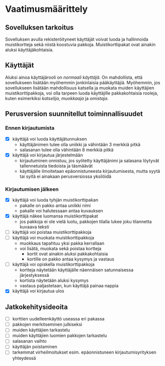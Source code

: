 # Vaatimusmäärittely

## Sovelluksen tarkoitus

Sovelluksen avulla rekisteröityneet käyttäjät voivat luoda ja hallinnoida muistikortteja sekä niistä koostuvia pakkoja. Muistikorttipakat ovat ainakin aluksi käyttäjäkohtaisia.

## Käyttäjät

Aluksi ainoa käyttäjärooli on _normaali käyttäjä_. On mahdollista, että sovellukseen lisätään myöhemmin jonkinlaisia pääkäyttäjiä. Myöhemmin, jos sovellukseen lisätään mahdollisuus katsella ja muokata muiden käyttäjien muistikorttipakkoja, voi olla tarpeen luoda käyttäjille pakkakohtaisia rooleja, kuten esimerkiksi _katselija_, _muokkaaja_ ja _omistaja_.

## Perusversion suunnitellut toiminnallisuudet

### Ennen kirjautumista

- [x] käyttäjä voi luoda käyttäjätunnuksen
  - käyttäjänimen tulee olla uniikki ja vähintään 3 merkkiä pitkä
  - salasanan tulee olla vähintään 8 merkkiä pitkä
- [x] käyttäjä voi kirjautua järjestelmään
  - kirjautuminen onnistuu, jos syötetty käyttäjänimi ja salasana löytyvät tallennetuista tiedoista ja täsmäävät
  - käyttäjälle ilmoitetaan epäonnistuneesta kirjautumisesta, mutta syytä tai syitä ei ainakaan perusversiossa yksilöidä

### Kirjautumisen jälkeen

- [x] käyttäjä voi luoda tyhjän muistikorttipakan
  - pakalle on pakko antaa uniikki nimi
  - pakalle voi halutessaan antaa kuvauksen
- [x] käyttäjä näkee luomansa muistikorttipakat
  - jos pakkoja ei ole vielä luotu, pakkojen tilalla lukee joku tilannetta kuvaava teksti
- [ ] käyttäjä voi poistaa muistikorttipakkoja
- [ ] käyttäjä voi muokata muistikorttipakkoja
  - muokkaus tapahtuu yksi pakka kerrallaan
  - voi lisätä, muokata sekä poistaa kortteja
    - kortit ovat ainakin aluksi pakkakohtaisia
    - kortille on pakko antaa kysymys ja vastaus
- [ ] käyttäjä voi opiskella muistikorttipakkoja
  - kortteja näytetään käyttäjälle näennäisen satunnaisessa järjestyksessä
  - kortista näytetään aluksi kysymys
  - vastaus paljastetaan, kun käyttäjä painaa nappia
- [x] käyttäjä voi kirjautua ulos

## Jatkokehitysideoita

- [ ] korttien uudelleenkäyttö useassa eri pakassa
- [ ] pakkojen merkitseminen julkiseksi
- [ ] muiden käyttäjien tarkastelu
- [ ] muiden käyttäjien luomien pakkojen tarkastelu
- [ ] salasanan vaihto
- [ ] käyttäjän poistaminen
- [ ] tarkemmat virheilmoitukset esim. epäonnistuneen kirjautumisyrityksen yhteydessä
